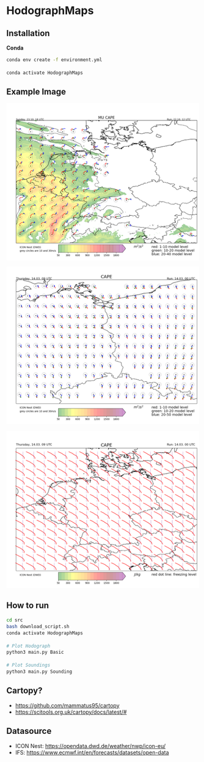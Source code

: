 # HodographMaps

## Installation

**Conda**

```bash
conda env create -f environment.yml

conda activate HodographMaps
```


## Example Image

![Example](images/example.png)

![Map of Hodographs](images/hodographmap_ce_9.png)

![Map of Soundings](images/soundingmap_ce_9.png)


## How to run

```bash
cd src
bash download_script.sh
conda activate HodographMaps

# Plot Hodograph
python3 main.py Basic

# Plot Soundings
python3 main.py Sounding
```

## Cartopy?

- https://github.com/mammatus95/cartopy
- https://scitools.org.uk/cartopy/docs/latest/#

## Datasource
- ICON Nest: https://opendata.dwd.de/weather/nwp/icon-eu/
- IFS: https://www.ecmwf.int/en/forecasts/datasets/open-data
